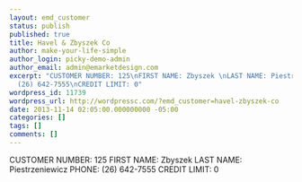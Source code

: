```yaml
---
layout: emd_customer
status: publish
published: true
title: Havel & Zbyszek Co
author: make-your-life-simple
author_login: picky-demo-admin
author_email: admin@emarketdesign.com
excerpt: "CUSTOMER NUMBER: 125\nFIRST NAME: Zbyszek \nLAST NAME: Piestrzeniewicz\nPHONE:
  (26) 642-7555\nCREDIT LIMIT: 0"
wordpress_id: 11739
wordpress_url: http://wordpressc.com/?emd_customer=havel-zbyszek-co
date: 2013-11-14 02:05:00.000000000 -05:00
categories: []
tags: []
comments: []
---
```

CUSTOMER NUMBER: 125
FIRST NAME: Zbyszek 
LAST NAME: Piestrzeniewicz
PHONE: (26) 642-7555
CREDIT LIMIT: 0
